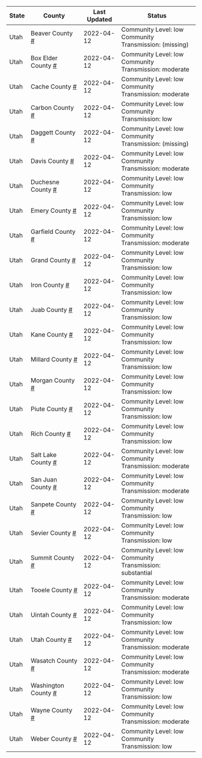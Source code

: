 State | County | Last Updated | Status
--- | --- | --- | --- 
Utah | Beaver County <a href="#beaver_county">#</a> | 2022-04-12 | <a name="beaver_county"></a>Community Level: low<br/>Community Transmission: (missing)
Utah | Box Elder County <a href="#box_elder_county">#</a> | 2022-04-12 | <a name="box_elder_county"></a>Community Level: low<br/>Community Transmission: moderate
Utah | Cache County <a href="#cache_county">#</a> | 2022-04-12 | <a name="cache_county"></a>Community Level: low<br/>Community Transmission: moderate
Utah | Carbon County <a href="#carbon_county">#</a> | 2022-04-12 | <a name="carbon_county"></a>Community Level: low<br/>Community Transmission: low
Utah | Daggett County <a href="#daggett_county">#</a> | 2022-04-12 | <a name="daggett_county"></a>Community Level: low<br/>Community Transmission: (missing)
Utah | Davis County <a href="#davis_county">#</a> | 2022-04-12 | <a name="davis_county"></a>Community Level: low<br/>Community Transmission: moderate
Utah | Duchesne County <a href="#duchesne_county">#</a> | 2022-04-12 | <a name="duchesne_county"></a>Community Level: low<br/>Community Transmission: low
Utah | Emery County <a href="#emery_county">#</a> | 2022-04-12 | <a name="emery_county"></a>Community Level: low<br/>Community Transmission: low
Utah | Garfield County <a href="#garfield_county">#</a> | 2022-04-12 | <a name="garfield_county"></a>Community Level: low<br/>Community Transmission: moderate
Utah | Grand County <a href="#grand_county">#</a> | 2022-04-12 | <a name="grand_county"></a>Community Level: low<br/>Community Transmission: low
Utah | Iron County <a href="#iron_county">#</a> | 2022-04-12 | <a name="iron_county"></a>Community Level: low<br/>Community Transmission: low
Utah | Juab County <a href="#juab_county">#</a> | 2022-04-12 | <a name="juab_county"></a>Community Level: low<br/>Community Transmission: low
Utah | Kane County <a href="#kane_county">#</a> | 2022-04-12 | <a name="kane_county"></a>Community Level: low<br/>Community Transmission: low
Utah | Millard County <a href="#millard_county">#</a> | 2022-04-12 | <a name="millard_county"></a>Community Level: low<br/>Community Transmission: low
Utah | Morgan County <a href="#morgan_county">#</a> | 2022-04-12 | <a name="morgan_county"></a>Community Level: low<br/>Community Transmission: low
Utah | Piute County <a href="#piute_county">#</a> | 2022-04-12 | <a name="piute_county"></a>Community Level: low<br/>Community Transmission: low
Utah | Rich County <a href="#rich_county">#</a> | 2022-04-12 | <a name="rich_county"></a>Community Level: low<br/>Community Transmission: low
Utah | Salt Lake County <a href="#salt_lake_county">#</a> | 2022-04-12 | <a name="salt_lake_county"></a>Community Level: low<br/>Community Transmission: moderate
Utah | San Juan County <a href="#san_juan_county">#</a> | 2022-04-12 | <a name="san_juan_county"></a>Community Level: low<br/>Community Transmission: moderate
Utah | Sanpete County <a href="#sanpete_county">#</a> | 2022-04-12 | <a name="sanpete_county"></a>Community Level: low<br/>Community Transmission: low
Utah | Sevier County <a href="#sevier_county">#</a> | 2022-04-12 | <a name="sevier_county"></a>Community Level: low<br/>Community Transmission: low
Utah | Summit County <a href="#summit_county">#</a> | 2022-04-12 | <a name="summit_county"></a>Community Level: low<br/>Community Transmission: substantial
Utah | Tooele County <a href="#tooele_county">#</a> | 2022-04-12 | <a name="tooele_county"></a>Community Level: low<br/>Community Transmission: moderate
Utah | Uintah County <a href="#uintah_county">#</a> | 2022-04-12 | <a name="uintah_county"></a>Community Level: low<br/>Community Transmission: low
Utah | Utah County <a href="#utah_county">#</a> | 2022-04-12 | <a name="utah_county"></a>Community Level: low<br/>Community Transmission: moderate
Utah | Wasatch County <a href="#wasatch_county">#</a> | 2022-04-12 | <a name="wasatch_county"></a>Community Level: low<br/>Community Transmission: moderate
Utah | Washington County <a href="#washington_county">#</a> | 2022-04-12 | <a name="washington_county"></a>Community Level: low<br/>Community Transmission: low
Utah | Wayne County <a href="#wayne_county">#</a> | 2022-04-12 | <a name="wayne_county"></a>Community Level: low<br/>Community Transmission: moderate
Utah | Weber County <a href="#weber_county">#</a> | 2022-04-12 | <a name="weber_county"></a>Community Level: low<br/>Community Transmission: low
